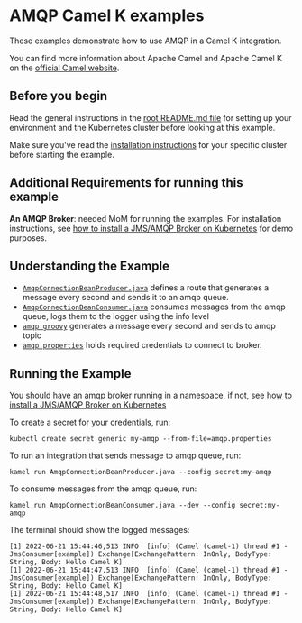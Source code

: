 # AMQP Camel K examples

These examples demonstrate how to use AMQP in a Camel K integration.

You can find more information about Apache Camel and Apache Camel K on the [official Camel website](https://camel.apache.org).

## Before you begin

Read the general instructions in the [root README.md file](/README.md) for setting up your environment and the Kubernetes cluster before looking at this example.

Make sure you've read the [installation instructions](https://camel.apache.org/camel-k/latest/installation/installation.html) for your specific
cluster before starting the example.

## Additional Requirements for running this example

**An AMQP Broker**: needed MoM for running the examples. For installation instructions, see [how to install a JMS/AMQP Broker on Kubernetes](./artemis/) for demo purposes.

## Understanding the Example

- [`AmqpConnectionBeanProducer.java`](./AmqpConnectionBeanProducer.java) defines a route that generates a message every second and sends it to an amqp queue.
- [`AmqpConnectionBeanConsumer.java`](./AmqpConnectionBeanConsumer.java) consumes messages from the amqp queue, logs them to the logger using the info level
- [`amqp.groovy`](./amqp.groovy) generates a message every second and sends to amqp topic
- [`amqp.properties`](./amqp.properties) holds required credentials to connect to broker.

## Running the Example
You should have an amqp broker running in a namespace, if not, see [how to install a JMS/AMQP Broker on Kubernetes](./artemis/)

To create a secret for your credentials, run:
```
kubectl create secret generic my-amqp --from-file=amqp.properties
```

To run an integration that sends message to amqp queue, run:
```
kamel run AmqpConnectionBeanProducer.java --config secret:my-amqp
```

To consume messages from the amqp queue, run:
```
kamel run AmqpConnectionBeanConsumer.java --dev --config secret:my-amqp
```
The terminal should show the logged messages:
```console
[1] 2022-06-21 15:44:46,513 INFO  [info] (Camel (camel-1) thread #1 - JmsConsumer[example]) Exchange[ExchangePattern: InOnly, BodyType: String, Body: Hello Camel K]
[1] 2022-06-21 15:44:47,513 INFO  [info] (Camel (camel-1) thread #1 - JmsConsumer[example]) Exchange[ExchangePattern: InOnly, BodyType: String, Body: Hello Camel K]
[1] 2022-06-21 15:44:48,517 INFO  [info] (Camel (camel-1) thread #1 - JmsConsumer[example]) Exchange[ExchangePattern: InOnly, BodyType: String, Body: Hello Camel K]
```